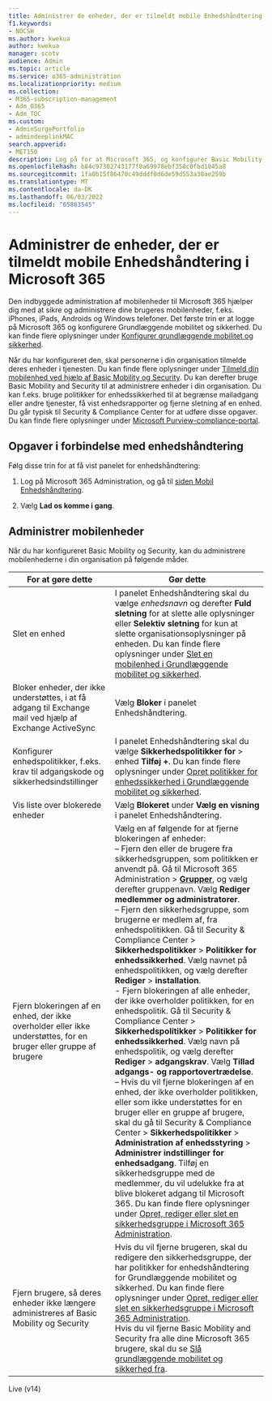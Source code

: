 ```yaml
---
title: Administrer de enheder, der er tilmeldt mobile Enhedshåndtering i Microsoft 365
f1.keywords:
- NOCSH
ms.author: kwekua
author: kwekua
manager: scotv
audience: Admin
ms.topic: article
ms.service: o365-administration
ms.localizationpriority: medium
ms.collection:
- M365-subscription-management
- Adm_O365
- Adm_TOC
ms.custom:
- AdminSurgePortfolio
- admindeeplinkMAC
search.appverid:
- MET150
description: Log på for at Microsoft 365, og konfigurer Basic Mobility and Security til at bruge den indbyggede administration af mobilenheder til at sikre og administrere dine brugeres mobilenheder.
ms.openlocfilehash: b84c97302743177f0a69978ebf358c0fbd1045a8
ms.sourcegitcommit: 1fa0b15f86470c49dddf0d6de59d553a38ae259b
ms.translationtype: MT
ms.contentlocale: da-DK
ms.lasthandoff: 06/03/2022
ms.locfileid: "65863545"
---
```

# <a name="manage-devices-enrolled-in-mobile-device-management-in-microsoft-365"></a>Administrer de enheder, der er tilmeldt mobile Enhedshåndtering i Microsoft 365

Den indbyggede administration af mobilenheder til Microsoft 365 hjælper dig med at sikre og administrere dine brugeres mobilenheder, f.eks. iPhones, iPads, Androids og Windows telefoner. Det første trin er at logge på Microsoft 365 og konfigurere Grundlæggende mobilitet og sikkerhed. Du kan finde flere oplysninger under [Konfigurer grundlæggende mobilitet og sikkerhed](set-up.md).

Når du har konfigureret den, skal personerne i din organisation tilmelde deres enheder i tjenesten. Du kan finde flere oplysninger under [Tilmeld din mobilenhed ved hjælp af Basic Mobility og Security](enroll-your-mobile-device.md). Du kan derefter bruge Basic Mobility and Security til at administrere enheder i din organisation. Du kan f.eks. bruge politikker for enhedssikkerhed til at begrænse mailadgang eller andre tjenester, få vist enhedsrapporter og fjerne sletning af en enhed. Du går typisk til Security & Compliance Center for at udføre disse opgaver. Du kan finde flere oplysninger under [Microsoft Purview-compliance-portal](../../compliance/microsoft-365-compliance-center.md).

## <a name="device-management-tasks"></a>Opgaver i forbindelse med enhedshåndtering

Følg disse trin for at få vist panelet for enhedshåndtering:

1. Log på Microsoft 365 Administration, og gå til [siden Mobil Enhedshåndtering](https://portal.office.com/adminportal/home?#/MifoDevices).

1. Vælg **Lad os komme i gang**.

## <a name="manage-mobile-devices"></a>Administrer mobilenheder

Når du har konfigureret Basic Mobility og Security, kan du administrere mobilenhederne i din organisation på følgende måder.

|For at gøre dette|Gør dette|
|---|---|
|Slet en enhed|I panelet Enhedshåndtering skal du vælge *enhedsnavn* og derefter **Fuld sletning** for at slette alle oplysninger eller **Selektiv sletning** for kun at slette organisationsoplysninger på enheden. Du kan finde flere oplysninger under [Slet en mobilenhed i Grundlæggende mobilitet og sikkerhed](wipe-mobile-device.md).|
|Bloker enheder, der ikke understøttes, i at få adgang til Exchange mail ved hjælp af Exchange ActiveSync|Vælg **Bloker** i panelet Enhedshåndtering.|
|Konfigurer enhedspolitikker, f.eks. krav til adgangskode og sikkerhedsindstillinger|I panelet Enhedshåndtering skal du vælge **Sikkerhedspolitikker for** >  enhed **Tilføj +**. Du kan finde flere oplysninger under [Opret politikker for enhedssikkerhed i Grundlæggende mobilitet og sikkerhed](create-device-security-policies.md).|
|Vis liste over blokerede enheder|Vælg **Blokeret** under **Vælg en visning** i panelet Enhedshåndtering.|
|Fjern blokeringen af en enhed, der ikke overholder eller ikke understøttes, for en bruger eller gruppe af brugere|Vælg en af følgende for at fjerne blokeringen af enheder:<br/>– Fjern den eller de brugere fra sikkerhedsgruppen, som politikken er anvendt på. Gå til Microsoft 365 Administration > <a href="https://go.microsoft.com/fwlink/p/?linkid=2052855" target="_blank">**Grupper**</a>, og vælg derefter gruppenavn. Vælg **Rediger medlemmer og administratorer**.<br/>– Fjern den sikkerhedsgruppe, som brugerne er medlem af, fra enhedspolitikken. Gå til Security & Compliance Center > **Sikkerhedspolitikker** > **Politikker for enhedssikkerhed**. Vælg navnet på enhedspolitikken, og vælg derefter **Rediger** > **installation**.<br/>- Fjern blokeringen af alle enheder, der ikke overholder politikken, for en enhedspolitik. Gå til Security & Compliance Center > **Sikkerhedspolitikker** > **Politikker for enhedssikkerhed**. Vælg navn på enhedspolitik, og vælg derefter **Rediger** > **adgangskrav**. Vælg **Tillad adgangs- og rapportovertrædelse**.<br/>– Hvis du vil fjerne blokeringen af en enhed, der ikke overholder politikken, eller som ikke understøttes for en bruger eller en gruppe af brugere, skal du gå til Security & Compliance Center > **Sikkerhedspolitikker** > **Administration af enhedsstyring** > **Administrer indstillinger for enhedsadgang**. Tilføj en sikkerhedsgruppe med de medlemmer, du vil udelukke fra at blive blokeret adgang til Microsoft 365. Du kan finde flere oplysninger under [Opret, rediger eller slet en sikkerhedsgruppe i Microsoft 365 Administration](../../admin/email/create-edit-or-delete-a-security-group.md).|
|Fjern brugere, så deres enheder ikke længere administreres af Basic Mobility og Security|Hvis du vil fjerne brugeren, skal du redigere den sikkerhedsgruppe, der har politikker for enhedshåndtering for Grundlæggende mobilitet og sikkerhed. Du kan finde flere oplysninger under [Opret, rediger eller slet en sikkerhedsgruppe i Microsoft 365 Administration](../../admin/email/create-edit-or-delete-a-security-group.md).<br/>Hvis du vil fjerne Basic Mobility and Security fra alle dine Microsoft 365 brugere, skal du se [Slå grundlæggende mobilitet og sikkerhed fra](turn-off.md).|

Live (v14)
